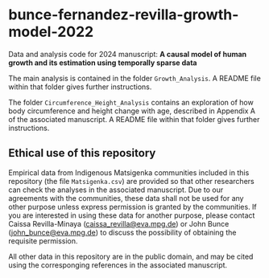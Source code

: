# bunce-fernandez-revilla-growth-model-2022
Data and analysis code for 2024 manuscript: **A causal model of human growth and its estimation using temporally sparse data** 

The main analysis is contained in the folder ``Growth_Analysis``. A README file within that folder gives further instructions.

The folder ``Circumference_Height_Analysis`` contains an exploration of how body circumference and height change with age, described in Appendix A of the associated manuscript. A README file within that folder gives further instructions.


## Ethical use of this repository

Empirical data from Indigenous Matsigenka communities included in this repository (the file ``Matsigenka.csv``) are provided so that other researchers can check the analyses in the associated manuscript. Due to our agreements with the communities, these data shall not be used for any other purpose unless express permission is granted by the communities. If you are interested in using these data for another purpose, please contact Caissa Revilla-Minaya (caissa_revilla@eva.mpg.de) or John Bunce (john_bunce@eva.mpg.de) to discuss the possibility of obtaining the requisite permission.

All other data in this repository are in the public domain, and may be cited using the corresponging references in the associated manuscript. 
